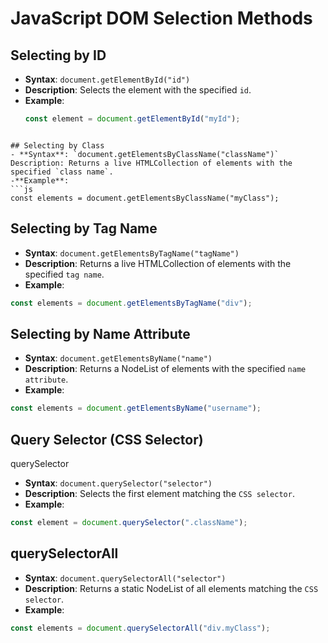 # JavaScript DOM Selection Methods

## Selecting by ID
- **Syntax**: `document.getElementById("id")`
- **Description**: Selects the element with the specified `id`.
- **Example**:
  ```js
  const element = document.getElementById("myId");
```

## Selecting by Class
- **Syntax**: `document.getElementsByClassName("className")`
Description: Returns a live HTMLCollection of elements with the specified `class name`.
-**Example**:
```js
const elements = document.getElementsByClassName("myClass");
```

## Selecting by Tag Name
- **Syntax**: `document.getElementsByTagName("tagName")`
- **Description**: Returns a live HTMLCollection of elements with the specified `tag name`.
- **Example**:
```js
const elements = document.getElementsByTagName("div");
```

## Selecting by Name Attribute
- **Syntax**: `document.getElementsByName("name")`
- **Description**: Returns a NodeList of elements with the specified `name attribute`.
- **Example**:
```js
const elements = document.getElementsByName("username");
```

## Query Selector (CSS Selector)
querySelector
- **Syntax**: `document.querySelector("selector")`
- **Description**: Selects the first element matching the `CSS selector`.
- **Example**:
```js
const element = document.querySelector(".className");
```

## querySelectorAll
- **Syntax**: `document.querySelectorAll("selector")`
- **Description**: Returns a static NodeList of all elements matching the `CSS selector`.
- **Example**:
```js
const elements = document.querySelectorAll("div.myClass");
```